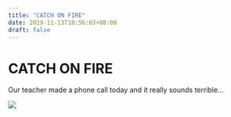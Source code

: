 ```yaml
---
title: "CATCH ON FIRE"
date: 2019-11-13T18:56:03+08:00
draft: false
---
```


# CATCH ON FIRE
Our teacher made a phone call today and it really sounds terrible...

![](http://cdn.nemoworks.info/ycao.cc/images/CATCH-ON-FIRE.jpg)